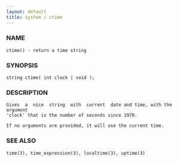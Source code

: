 ```yaml
---
layout: default
title: system / ctime
---
```


### NAME

    ctime() - return a time string

### SYNOPSIS

    string ctime( int clock | void );

### DESCRIPTION

    Gives  a  nice  string  with  current  date and time, with the argument
    'clock' that is the number of seconds since 1970.
    
    If no arguments are provided, it will use the current time.

### SEE ALSO

    time(3), time_expression(3), localtime(3), uptime(3)

